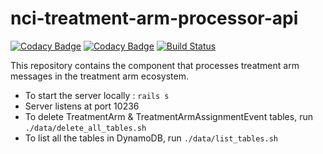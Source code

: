 nci-treatment-arm-processor-api
=================================
[![Codacy Badge](https://api.codacy.com/project/badge/Grade/d72ed05402a54c3398ad1fec364b5661)](https://www.codacy.com/app/adithya-sampatoor/nci-treatment-arm-processor-api?utm_source=github.com&utm_medium=referral&utm_content=CBIIT/nci-treatment-arm-processor-api&utm_campaign=badger)
[![Codacy Badge](https://api.codacy.com/project/badge/Coverage/e6a78261cdb54724a08ececc0c66e4ac)](https://www.codacy.com/app/FNLCR/nci-treatment-arm-processor-api?utm_source=github.com&amp;utm_medium=referral&amp;utm_content=CBIIT/nci-treatment-arm-processor-api&amp;utm_campaign=Badge_Coverage)
[![Build Status](https://travis-ci.org/CBIIT/nci-treatment-arm-processor-api.svg?branch=master)](https://travis-ci.org/CBIIT/nci-treatment-arm-processor-api)

This repository contains the component that processes treatment arm messages in the treatment arm ecosystem.

* To start the server locally : `rails s`
* Server listens at port 10236
* To delete TreatmentArm & TreatmentArmAssignmentEvent tables, run `./data/delete_all_tables.sh`
* To list all the tables in DynamoDB, run `./data/list_tables.sh`
